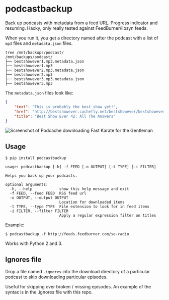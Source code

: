# podcastbackup

Back up podcasts with metadata from a feed URL. Progress indicator and resuming.
Hacky, only really tested against FeedBurner/libsyn feeds.

When you run it, you get a directory named after the podcast with a list of `mp3` files and `metadata.json` files.

```
tree /mnt/backups/podcast/
/mnt/backups/podcast/
├── bestshowever1.mp3.metadata.json
├── bestshowever1.mp3
├── bestshowever2.mp3.metadata.json
├── bestshowever2.mp3
├── bestshowever3.mp3.metadata.json
├── bestshowever3.mp3
```

The `metadata.json` files look like:

```json
{
    "text": "This is probably the best show yet!",
    "href": "http://bestshowever.cachefly.net/bestshowever/bestshowever42.mp3",
    "title": "Best Show Ever 42: All The Answers"
}
```

![Screenshot of Podcache downloading Fast Karate for the Gentleman](https://i.imgur.com/55g4iQY.gif)

## Usage

```
$ pip install podcastbackup
```

```
usage: podcastbackup [-h] -f FEED [-o OUTPUT] [-t TYPE] [-i FILTER]

Helps you back up your podcasts.

optional arguments:
  -h, --help            show this help message and exit
  -f FEED, --feed FEED  RSS feed url
  -o OUTPUT, --output OUTPUT
                        Location for downloaded items
  -t TYPE, --type TYPE  File extension to look for in feed items
  -i FILTER, --filter FILTER
                        Apply a regular expression filter on titles
```

Example:

```
$ podcastbackup -f http://feeds.feedburner.com/se-radio
```

Works with Python 2 and 3.

## Ignores file

Drop a file named `.ignores` into the download directory of a particular podcast to skip downloading particular episodes.

Useful for skipping over broken / missing episodes. An example of the syntax is in the .ignores file with this repo.


